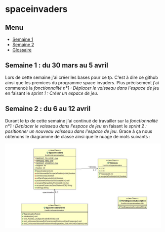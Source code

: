 # spaceinvaders

## Menu
* [Semaine 1](#semaine1)
* [Semaine 2]()
* [Glossaire]()

## Semaine 1 : du 30 mars au 5 avril <a id="semaine1"></a>

Lors de cette semaine j'ai créer les bases pour ce tp. C'est à dire ce github ainsi que les premices du programme space invaders. Plus précisement j'ai commencé la *fonctionnalité n°1 : Déplacer le vaisseau dans l'espace de jeu* en faisant le *sprint 1 : Créer un espace de jeu*.

## Semaine 2 : du 6 au 12 avril

Durant le tp de cette semaine j'ai continué de travailler sur la *fonctionnalité n°1 : Déplacer le vaisseau dans l'espace de jeu* en faisant le *sprint 2 : positionner un nouveau vaisseau dans l'espace de jeu*. Grace à ça nous obtenons le diagramme de classe ainsi que le nuage de mots suivants : 

![ Diagramme de classe Sprint 2 :](images/diagrammeSprint2.JPG)
